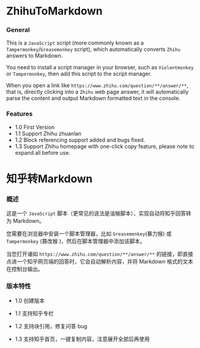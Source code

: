 # ZhihuToMarkdown

### General

This is a `JavaScript` script (more commonly known as a `Tampermonkey`/`Greasemonkey` script), which automatically converts `Zhihu` answers to Markdown.

You need to install a script manager in your browser, such as `Violentmonkey` or `Tampermonkey`, then add this script to the script manager.

When you open a link like `https://www.zhihu.com/question/**/answer/**`, that is, directly clicking into a `Zhihu` web page answer, it will automatically parse the content and output Markdown formatted text in the console.

### Features 

- 1.0 First Version 
- 1.1 Support Zhihu zhuanlan
- 1.2 Block referencing support added and bugs fixed. 
- 1.3 Support Zhihu homepage with one-click copy feature, please note to expand all before use.



# 知乎转Markdown

### 概述

这是一个 `JavaScript` 脚本（更常见的说法是油猴脚本），实现自动将知乎回答转为 Markdown。

您需要在浏览器中安装一个脚本管理器，比如 `Greasemonkey`(暴力猴) 或 `Tampermonkey` (篡改猴 )，然后在脚本管理器中添加该脚本。

当您打开诸如 `https://www.zhihu.com/question/**/answer/**` 的链接，即直接点进一个知乎网页端的回答时，它会自动解析内容，并将 Markdown 格式的文本在控制台输出。

### 版本特性

- 1.0 创建版本

- 1.1 支持知乎专栏

- 1.2 支持块引用，修复问答 bug

- 1.3 支持知乎首页，一键复制内容，注意展开全部后再使用
